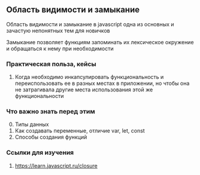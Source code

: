 ## Область видимости и замыкание

Область видимости и замыкание в javascript одна из основных и зачастую непонятных тем для новичков

Замыкание позволяет функциям запоминать их лексическое окружение и обращаться к нему при необходимости

### Практическая польза, кейсы
1. Когда необходимо инкапсулировать функциональность и переиспользовать ее в разных местах в приложении, но чтобы она не затрагивала другие места использования этой же функциональности

### Что важно знать перед этим

0. Типы данных
1. Как создавать переменные, отличие var, let, const
2. Способы создания функций

### Ссылки для изучения

1. https://learn.javascript.ru/closure

